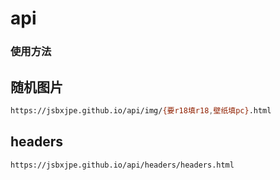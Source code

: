 # api

### 使用方法

## 随机图片

```sh
https://jsbxjpe.github.io/api/img/{要r18填r18,壁纸填pc}.html
```

## headers

```sh
https://jsbxjpe.github.io/api/headers/headers.html
```
